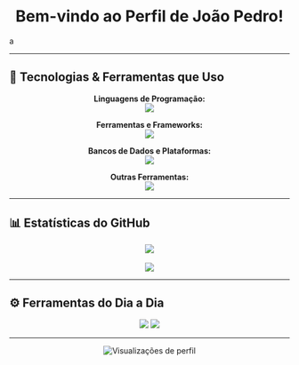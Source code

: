 <h1 align="center">Bem-vindo ao Perfil de João Pedro!</h1> a

---

## 🚀 Tecnologias & Ferramentas que Uso

<p align="center">
  <strong>Linguagens de Programação:</strong><br>
  <img src="https://skillicons.dev/icons?i=lua,js,ts,python,java,c,cpp,go,ruby,dart" />
</p>

<p align="center">
  <strong>Ferramentas e Frameworks:</strong><br>
  <img src="https://skillicons.dev/icons?i=react,nodejs,angular,docker,git,github,gitlab,vscode,spring,flask" />
</p>

<p align="center">
  <strong>Bancos de Dados e Plataformas:</strong><br>
  <img src="https://skillicons.dev/icons?i=mysql,postgres,mongodb,firebase,sqlite" />
</p>

<p align="center">
  <strong>Outras Ferramentas:</strong><br>
  <img src="https://skillicons.dev/icons?i=aws,azure,heroku,jenkins,netlify,figma" />
</p>

<p align="center">
</p>

---

## 📊 Estatísticas do GitHub

<p align="center">
  <img src="https://github-readme-stats.vercel.app/api?username=bydeveloperjj&show_icons=true&theme=radical&count_private=true&hide_border=true" />
  <br><br>
  <img src="https://github-readme-streak-stats.herokuapp.com/?user=bydeveloperjj&theme=radical&hide_border=true" />
</p>

---

## ⚙️ Ferramentas do Dia a Dia

<p align="center">
  <img src="https://img.shields.io/badge/Editor-VSCode-blue?style=for-the-badge&logo=visualstudiocode&logoColor=white" />
  <img src="https://img.shields.io/badge/Terminal-Zsh-informational?style=for-the-badge&logo=gnubash&logoColor=white" />
</p>

---

<p align="center">
  <img src="https://komarev.com/ghpvc/?username=bydeveloperjj&style=flat-square&color=blue" alt="Visualizações de perfil" />
</p>
